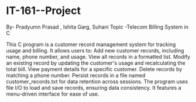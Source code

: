 # IT-161--Project
By- Pradyumn Prasad , Ishita Garg, Suhani
Topic -Telecom Billing System in C

This C program is a customer record management system for tracking usage and billing. It allows users to:
Add new customer records, including name, phone number, and usage.
View all records in a formatted list.
Modify an existing record by updating the customer's usage and recalculating the total bill.
View payment details for a specific customer.
Delete records by matching a phone number.
Persist records in a file named customer_records.txt for data retention across sessions.
The program uses file I/O to load and save records, ensuring data consistency. It features a menu-driven interface for ease of use.
